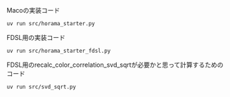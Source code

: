 Macoの実装コード

```
uv run src/horama_starter.py
```

FDSL用の実装コード

```
uv run src/horama_starter_fdsl.py
```

FDSL用のrecalc_color_correlation_svd_sqrtが必要かと思って計算するためのコード

```
uv run src/svd_sqrt.py
```